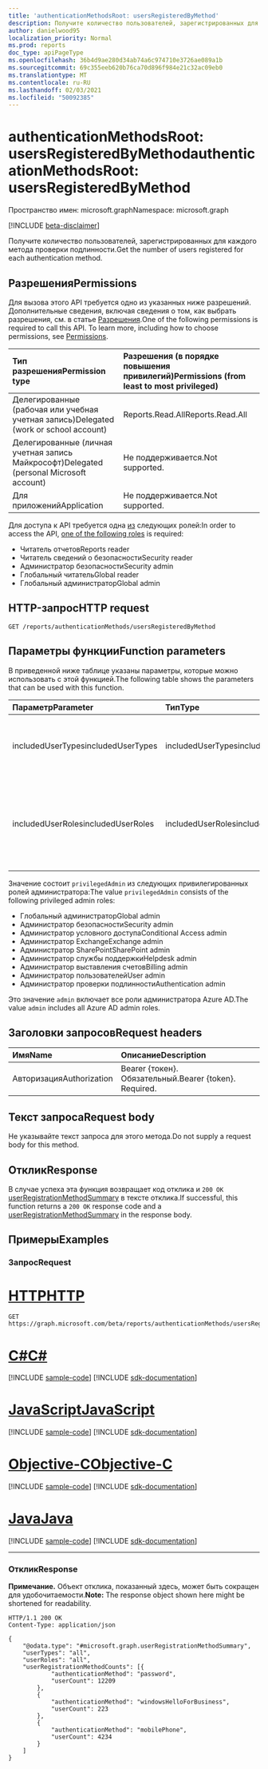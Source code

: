 ```yaml
---
title: 'authenticationMethodsRoot: usersRegisteredByMethod'
description: Получите количество пользователей, зарегистрированных для каждого метода проверки подлинности.
author: danielwood95
localization_priority: Normal
ms.prod: reports
doc_type: apiPageType
ms.openlocfilehash: 36b4d9ae280d34ab74a6c974710e3726ae089a1b
ms.sourcegitcommit: 69c355eeb620b76ca70d896f984e21c32ac09eb0
ms.translationtype: MT
ms.contentlocale: ru-RU
ms.lasthandoff: 02/03/2021
ms.locfileid: "50092385"
---
```

# <a name="authenticationmethodsroot-usersregisteredbymethod"></a><span data-ttu-id="36e5e-103">authenticationMethodsRoot: usersRegisteredByMethod</span><span class="sxs-lookup"><span data-stu-id="36e5e-103">authenticationMethodsRoot: usersRegisteredByMethod</span></span>
<span data-ttu-id="36e5e-104">Пространство имен: microsoft.graph</span><span class="sxs-lookup"><span data-stu-id="36e5e-104">Namespace: microsoft.graph</span></span>

[!INCLUDE [beta-disclaimer](../../includes/beta-disclaimer.md)]

<span data-ttu-id="36e5e-105">Получите количество пользователей, зарегистрированных для каждого метода проверки подлинности.</span><span class="sxs-lookup"><span data-stu-id="36e5e-105">Get the number of users registered for each authentication method.</span></span>

## <a name="permissions"></a><span data-ttu-id="36e5e-106">Разрешения</span><span class="sxs-lookup"><span data-stu-id="36e5e-106">Permissions</span></span>
<span data-ttu-id="36e5e-p101">Для вызова этого API требуется одно из указанных ниже разрешений. Дополнительные сведения, включая сведения о том, как выбрать разрешения, см. в статье [Разрешения](/graph/permissions-reference).</span><span class="sxs-lookup"><span data-stu-id="36e5e-p101">One of the following permissions is required to call this API. To learn more, including how to choose permissions, see [Permissions](/graph/permissions-reference).</span></span>

|<span data-ttu-id="36e5e-109">Тип разрешения</span><span class="sxs-lookup"><span data-stu-id="36e5e-109">Permission type</span></span>|<span data-ttu-id="36e5e-110">Разрешения (в порядке повышения привилегий)</span><span class="sxs-lookup"><span data-stu-id="36e5e-110">Permissions (from least to most privileged)</span></span>|
|:---|:---|
|<span data-ttu-id="36e5e-111">Делегированные (рабочая или учебная учетная запись)</span><span class="sxs-lookup"><span data-stu-id="36e5e-111">Delegated (work or school account)</span></span>|<span data-ttu-id="36e5e-112">Reports.Read.All</span><span class="sxs-lookup"><span data-stu-id="36e5e-112">Reports.Read.All</span></span>|
|<span data-ttu-id="36e5e-113">Делегированные (личная учетная запись Майкрософт)</span><span class="sxs-lookup"><span data-stu-id="36e5e-113">Delegated (personal Microsoft account)</span></span>|<span data-ttu-id="36e5e-114">Не поддерживается.</span><span class="sxs-lookup"><span data-stu-id="36e5e-114">Not supported.</span></span>|
|<span data-ttu-id="36e5e-115">Для приложений</span><span class="sxs-lookup"><span data-stu-id="36e5e-115">Application</span></span>|<span data-ttu-id="36e5e-116">Не поддерживается.</span><span class="sxs-lookup"><span data-stu-id="36e5e-116">Not supported.</span></span>|

<span data-ttu-id="36e5e-117">Для доступа к API требуется одна [из](/azure/active-directory/users-groups-roles/directory-assign-admin-roles#available-roles) следующих ролей:</span><span class="sxs-lookup"><span data-stu-id="36e5e-117">In order to access the API, [one of the following roles](/azure/active-directory/users-groups-roles/directory-assign-admin-roles#available-roles) is required:</span></span>

* <span data-ttu-id="36e5e-118">Читатель отчетов</span><span class="sxs-lookup"><span data-stu-id="36e5e-118">Reports reader</span></span>
* <span data-ttu-id="36e5e-119">Читатель сведений о безопасности</span><span class="sxs-lookup"><span data-stu-id="36e5e-119">Security reader</span></span>
* <span data-ttu-id="36e5e-120">Администратор безопасности</span><span class="sxs-lookup"><span data-stu-id="36e5e-120">Security admin</span></span>
* <span data-ttu-id="36e5e-121">Глобальный читатель</span><span class="sxs-lookup"><span data-stu-id="36e5e-121">Global reader</span></span>
* <span data-ttu-id="36e5e-122">Глобальный администратор</span><span class="sxs-lookup"><span data-stu-id="36e5e-122">Global admin</span></span>

## <a name="http-request"></a><span data-ttu-id="36e5e-123">HTTP-запрос</span><span class="sxs-lookup"><span data-stu-id="36e5e-123">HTTP request</span></span>

<!-- {
  "blockType": "ignored"
}
-->
``` http
GET /reports/authenticationMethods/usersRegisteredByMethod
```

## <a name="function-parameters"></a><span data-ttu-id="36e5e-124">Параметры функции</span><span class="sxs-lookup"><span data-stu-id="36e5e-124">Function parameters</span></span>
<span data-ttu-id="36e5e-125">В приведенной ниже таблице указаны параметры, которые можно использовать с этой функцией.</span><span class="sxs-lookup"><span data-stu-id="36e5e-125">The following table shows the parameters that can be used with this function.</span></span>

|<span data-ttu-id="36e5e-126">Параметр</span><span class="sxs-lookup"><span data-stu-id="36e5e-126">Parameter</span></span>|<span data-ttu-id="36e5e-127">Тип</span><span class="sxs-lookup"><span data-stu-id="36e5e-127">Type</span></span>|<span data-ttu-id="36e5e-128">Описание</span><span class="sxs-lookup"><span data-stu-id="36e5e-128">Description</span></span>|
|:---|:---|:---|
|<span data-ttu-id="36e5e-129">includedUserTypes</span><span class="sxs-lookup"><span data-stu-id="36e5e-129">includedUserTypes</span></span>|<span data-ttu-id="36e5e-130">includedUserTypes</span><span class="sxs-lookup"><span data-stu-id="36e5e-130">includedUserTypes</span></span>|<span data-ttu-id="36e5e-131">Тип пользователя.</span><span class="sxs-lookup"><span data-stu-id="36e5e-131">User type.</span></span> <span data-ttu-id="36e5e-132">Возможные значения: `all`, `member`, `guest`.</span><span class="sxs-lookup"><span data-stu-id="36e5e-132">Possible values are: `all`, `member`, `guest`.</span></span>|
|<span data-ttu-id="36e5e-133">includedUserRoles</span><span class="sxs-lookup"><span data-stu-id="36e5e-133">includedUserRoles</span></span>|<span data-ttu-id="36e5e-134">includedUserRoles</span><span class="sxs-lookup"><span data-stu-id="36e5e-134">includedUserRoles</span></span>|<span data-ttu-id="36e5e-135">Тип роли пользователя.</span><span class="sxs-lookup"><span data-stu-id="36e5e-135">User role type.</span></span> <span data-ttu-id="36e5e-136">Возможные значения: `all`, `privilegedAdmin`, `admin`, `user`.</span><span class="sxs-lookup"><span data-stu-id="36e5e-136">Possible values are: `all`, `privilegedAdmin`, `admin`, `user`.</span></span>|

<span data-ttu-id="36e5e-137">Значение состоит `privilegedAdmin` из следующих привилегированных ролей администратора:</span><span class="sxs-lookup"><span data-stu-id="36e5e-137">The value `privilegedAdmin` consists of the following privileged admin roles:</span></span>

* <span data-ttu-id="36e5e-138">Глобальный администратор</span><span class="sxs-lookup"><span data-stu-id="36e5e-138">Global admin</span></span>
* <span data-ttu-id="36e5e-139">Администратор безопасности</span><span class="sxs-lookup"><span data-stu-id="36e5e-139">Security admin</span></span>
* <span data-ttu-id="36e5e-140">Администратор условного доступа</span><span class="sxs-lookup"><span data-stu-id="36e5e-140">Conditional Access admin</span></span>
* <span data-ttu-id="36e5e-141">Администратор Exchange</span><span class="sxs-lookup"><span data-stu-id="36e5e-141">Exchange admin</span></span>
* <span data-ttu-id="36e5e-142">Администратор SharePoint</span><span class="sxs-lookup"><span data-stu-id="36e5e-142">SharePoint admin</span></span>
* <span data-ttu-id="36e5e-143">Администратор службы поддержки</span><span class="sxs-lookup"><span data-stu-id="36e5e-143">Helpdesk admin</span></span>
* <span data-ttu-id="36e5e-144">Администратор выставления счетов</span><span class="sxs-lookup"><span data-stu-id="36e5e-144">Billing admin</span></span>
* <span data-ttu-id="36e5e-145">Администратор пользователей</span><span class="sxs-lookup"><span data-stu-id="36e5e-145">User admin</span></span>
* <span data-ttu-id="36e5e-146">Администратор проверки подлинности</span><span class="sxs-lookup"><span data-stu-id="36e5e-146">Authentication admin</span></span>

<span data-ttu-id="36e5e-147">Это значение `admin` включает все роли администратора Azure AD.</span><span class="sxs-lookup"><span data-stu-id="36e5e-147">The value `admin` includes all Azure AD admin roles.</span></span> 

## <a name="request-headers"></a><span data-ttu-id="36e5e-148">Заголовки запросов</span><span class="sxs-lookup"><span data-stu-id="36e5e-148">Request headers</span></span>
|<span data-ttu-id="36e5e-149">Имя</span><span class="sxs-lookup"><span data-stu-id="36e5e-149">Name</span></span>|<span data-ttu-id="36e5e-150">Описание</span><span class="sxs-lookup"><span data-stu-id="36e5e-150">Description</span></span>|
|:---|:---|
|<span data-ttu-id="36e5e-151">Авторизация</span><span class="sxs-lookup"><span data-stu-id="36e5e-151">Authorization</span></span>|<span data-ttu-id="36e5e-p104">Bearer {токен}. Обязательный.</span><span class="sxs-lookup"><span data-stu-id="36e5e-p104">Bearer {token}. Required.</span></span>|

## <a name="request-body"></a><span data-ttu-id="36e5e-154">Текст запроса</span><span class="sxs-lookup"><span data-stu-id="36e5e-154">Request body</span></span>
<span data-ttu-id="36e5e-155">Не указывайте текст запроса для этого метода.</span><span class="sxs-lookup"><span data-stu-id="36e5e-155">Do not supply a request body for this method.</span></span>

## <a name="response"></a><span data-ttu-id="36e5e-156">Отклик</span><span class="sxs-lookup"><span data-stu-id="36e5e-156">Response</span></span>

<span data-ttu-id="36e5e-157">В случае успеха эта функция возвращает код отклика и `200 OK` [userRegistrationMethodSummary](../resources/userregistrationmethodsummary.md) в тексте отклика.</span><span class="sxs-lookup"><span data-stu-id="36e5e-157">If successful, this function returns a `200 OK` response code and a [userRegistrationMethodSummary](../resources/userregistrationmethodsummary.md) in the response body.</span></span>

## <a name="examples"></a><span data-ttu-id="36e5e-158">Примеры</span><span class="sxs-lookup"><span data-stu-id="36e5e-158">Examples</span></span>

### <a name="request"></a><span data-ttu-id="36e5e-159">Запрос</span><span class="sxs-lookup"><span data-stu-id="36e5e-159">Request</span></span>

# <a name="http"></a>[<span data-ttu-id="36e5e-160">HTTP</span><span class="sxs-lookup"><span data-stu-id="36e5e-160">HTTP</span></span>](#tab/http)
<!-- {
  "blockType": "request",
  "name": "authenticationmethodsroot_usersregisteredbymethod"
}
-->
``` http
GET https://graph.microsoft.com/beta/reports/authenticationMethods/usersRegisteredByMethod(includedUserTypes='all',includedUserRoles='all')
```
# <a name="c"></a>[<span data-ttu-id="36e5e-161">C#</span><span class="sxs-lookup"><span data-stu-id="36e5e-161">C#</span></span>](#tab/csharp)
[!INCLUDE [sample-code](../includes/snippets/csharp/authenticationmethodsroot-usersregisteredbymethod-csharp-snippets.md)]
[!INCLUDE [sdk-documentation](../includes/snippets/snippets-sdk-documentation-link.md)]

# <a name="javascript"></a>[<span data-ttu-id="36e5e-162">JavaScript</span><span class="sxs-lookup"><span data-stu-id="36e5e-162">JavaScript</span></span>](#tab/javascript)
[!INCLUDE [sample-code](../includes/snippets/javascript/authenticationmethodsroot-usersregisteredbymethod-javascript-snippets.md)]
[!INCLUDE [sdk-documentation](../includes/snippets/snippets-sdk-documentation-link.md)]

# <a name="objective-c"></a>[<span data-ttu-id="36e5e-163">Objective-C</span><span class="sxs-lookup"><span data-stu-id="36e5e-163">Objective-C</span></span>](#tab/objc)
[!INCLUDE [sample-code](../includes/snippets/objc/authenticationmethodsroot-usersregisteredbymethod-objc-snippets.md)]
[!INCLUDE [sdk-documentation](../includes/snippets/snippets-sdk-documentation-link.md)]

# <a name="java"></a>[<span data-ttu-id="36e5e-164">Java</span><span class="sxs-lookup"><span data-stu-id="36e5e-164">Java</span></span>](#tab/java)
[!INCLUDE [sample-code](../includes/snippets/java/authenticationmethodsroot-usersregisteredbymethod-java-snippets.md)]
[!INCLUDE [sdk-documentation](../includes/snippets/snippets-sdk-documentation-link.md)]

---



### <a name="response"></a><span data-ttu-id="36e5e-165">Отклик</span><span class="sxs-lookup"><span data-stu-id="36e5e-165">Response</span></span>
<span data-ttu-id="36e5e-166">**Примечание.** Объект отклика, показанный здесь, может быть сокращен для удобочитаемости.</span><span class="sxs-lookup"><span data-stu-id="36e5e-166">**Note:** The response object shown here might be shortened for readability.</span></span>
<!-- {
  "blockType": "response",
  "truncated": true,
  "@odata.type": "microsoft.graph.userRegistrationFeatureSummary"
}
-->
``` http
HTTP/1.1 200 OK
Content-Type: application/json

{
    "@odata.type": "#microsoft.graph.userRegistrationMethodSummary",
    "userTypes": "all",
    "userRoles": "all",
    "userRegistrationMethodCounts": [{
            "authenticationMethod": "password",
            "userCount": 12209
        },
        {
            "authenticationMethod": "windowsHelloForBusiness",
            "userCount": 223
        },
        {
            "authenticationMethod": "mobilePhone",
            "userCount": 4234
        }
    ]
}
```
